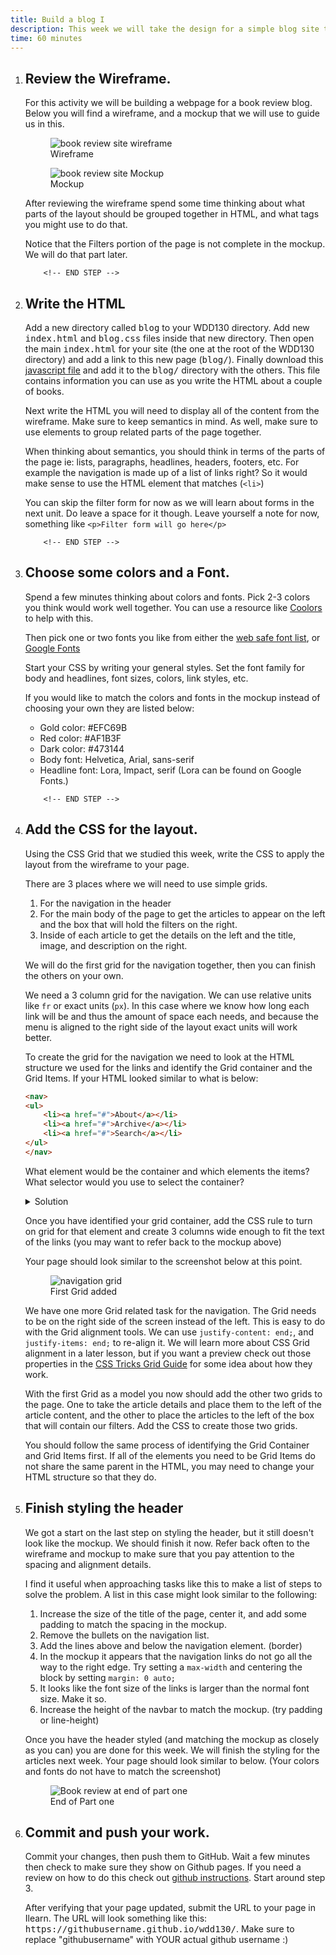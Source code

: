 ```yaml
---
title: Build a blog I
description: This week we will take the design for a simple blog site that you developed in this week's <a href="https://byui-cit.github.io/learning-modules/modules/design/design-basics/ponder1/">Design a Book Review Site</a> activity and build it with HTML and CSS.
time: 60 minutes
---
```


<ol >
<li>
		<!-- START STEP -->
		<h2>Review the Wireframe.</h2>
		<p>
			For this activity we will be building a webpage for a book review
			blog. Below you will find a wireframe, and a mockup that we will
			use to guide us in this.
			</p>
		<figure>
			<img
				src="https://byui-cit.github.io/learning-modules/img/design-wireframe-final.png"
				alt="book review site wireframe"
			/>
			<figcaption>Wireframe</figcaption>
		</figure>
		<figure>
			<img
				src="/assets/images/book-review-mockup.jpeg"
				alt="book review site Mockup"
			/>
			<figcaption>Mockup</figcaption>
		</figure>
		<p>
			After reviewing the wireframe spend some time thinking about what
			parts of the layout should be grouped together in HTML, and what
			tags you might use to do that.
		</p>
		<p class="callout">
			Notice that the Filters portion of the page is not complete in the
			mockup. We will do that part later.
		</p>

		<!-- END STEP -->
</li>
<li>
		<!-- START STEP -->
		<h2>Write the HTML</h2>
		<p>
			Add a new directory called <kbd>blog</kbd> to your WDD130
			directory. Add new <kbd>index.html</kbd> and
			<kbd>blog.css</kbd> files inside that new directory. Then open the
			main <kbd>index.html</kbd> for your site (the one at the root of
			the WDD130 directory) and add a link to this new page
			(<kbd>blog/</kbd>). Finally download this
			<a href="../teacher/blog/articles.js">javascript file</a> and add
			it to the <kbd>blog/</kbd> directory with the others. This file
			contains information you can use as you write the HTML about a
			couple of books.
		</p>
		<p>
			Next write the HTML you will need to display all of the content
			from the wireframe. Make sure to keep semantics in mind. As well,
			make sure to use elements to group related parts of the page
			together.
		</p>
		<div class="callout">
			<p>
				When thinking about semantics, you should think in terms of the
				parts of the page ie: lists, paragraphs, headlines, headers,
				footers, etc. For example the navigation is made up of a list of
				links right? So it would make sense to use the HTML element that
				matches (<code>&lt;li&gt;</code>)
			</p>
		</div>
		<p>
			You can skip the filter form for now as we will learn about forms
			in the next unit. Do leave a space for it though. Leave yourself a
			note for now, something like
			<code>&lt;p&gt;Filter form will go here&lt;/p&gt;</code>
		</p>

		<!-- END STEP -->
</li>
<li>
		<!-- START STEP -->
		<h2>Choose some colors and a Font.</h2>
<p>
			Spend a few minutes thinking about colors and fonts. Pick 2-3
			colors you think would work well together. You can use a resource
			like <a href="https://coolors.co" target="_blank">Coolors</a> to
			help with this.
		</p>
		<p>
			Then pick one or two fonts you like from either the
			<a href="https://blog.hubspot.com/website/web-safe-html-css-fonts"
				>web safe font list</a
			>, or <a href="https://fonts.google.com">Google Fonts</a>
		</p>
		<p>
			Start your CSS by writing your general styles. Set the font family
			for body and headlines, font sizes, colors, link styles, etc.
		</p>
		<div class="callout">
			<p>
				If you would like to match the colors and fonts in the mockup
				instead of choosing your own they are listed below:
			</p>
			<ul>
				<li>Gold color: #EFC69B</li>
				<li>Red color: #AF1B3F</li>
				<li>Dark color: #473144</li>
				<li>Body font: Helvetica, Arial, sans-serif</li>
				<li>
					Headline font: Lora, Impact, serif (Lora can be found on
					Google Fonts.)
				</li>
			</ul>
		</div>

		<!-- END STEP -->
</li>
<li>
		<!-- START STEP -->
		<h2>Add the CSS for the layout.</h2>
		<p>
			Using the CSS Grid that we studied this week, write the CSS to
			apply the layout from the wireframe to your page.
		</p>
		<p>There are 3 places where we will need to use simple grids.</p>
		<ol>
			<li>For the navigation in the header</li>
			<li>
				For the main body of the page to get the articles to appear on
				the left and the box that will hold the filters on the right.
			</li>
			<li>
				Inside of each article to get the details on the left and the
				title, image, and description on the right.
			</li>
		</ol>
		<p>
			We will do the first grid for the navigation together, then you
			can finish the others on your own.
		</p>
		<p>
			We need a 3 column grid for the navigation. We can use relative
			units like <code>fr</code> or exact units (<code>px</code>). In
			this case where we know how long each link will be and thus the
			amount of space each needs, and because the menu is aligned to the
			right side of the layout exact units will work better.
		</p>
		<p>
			To create the grid for the navigation we need to look at the HTML
			structure we used for the links and identify the Grid container
			and the Grid Items. If your HTML looked similar to what is below:
		</p>

```html
<nav>
<ul>
	<li><a href="#">About</a></li>
	<li><a href="#">Archive</a></li>
	<li><a href="#">Search</a></li>
</ul>
</nav>
```

<p>
			What element would be the container and which elements the items?
			What selector would you use to select the container?
		</p>
<details>
			<summary>Solution</summary>
			<p>
				Container would be the <code>ul</code>, the items would be the
				<code>li</code>. For a selector you could use something like
				<code>nav > ul</code>, OR you could add a class directly to the
				UL and use that class for a selector. IE
				<code>&lt;ul class="main-nav"&gt;</code>, and then
				<code>.main-nav</code> as the selector.
			</p>
			<p>
				You may need to adjust this based on how close your HTML for the
				navigation is to the code above.
			</p>
		</details>
<p>
			Once you have identified your grid container, add the CSS rule to
			turn on grid for that element and create 3 columns wide enough to
			fit the text of the links (you may want to refer back to the
			mockup above)
		</p>
<p>
			Your page should look similar to the screenshot below at this
			point.
		</p>
<figure>
			<img
				src="/assets/images/book-review-nav-started.jpeg"
				alt="navigation grid"
			/>
			<figcaption>First Grid added</figcaption>
		</figure>
<p>
			We have one more Grid related task for the navigation. The Grid
			needs to be on the right side of the screen instead of the left.
			This is easy to do with the Grid alignment tools. We can use
			<code>justify-content: end;</code>, and
			<code>justify-items: end;</code> to re-align it. We will learn
			more about CSS Grid alignment in a later lesson, but if you want a
			preview check out those properties in the
			<a href="https://css-tricks.com/snippets/css/complete-guide-grid/"
				>CSS Tricks Grid Guide</a
			>
			for some idea about how they work.
		</p>
		<p>
			With the first Grid as a model you now should add the other two
			grids to the page. One to take the article details and place them
			to the left of the article content, and the other to place the
			articles to the left of the box that will contain our filters. Add
			the CSS to create those two grids.
		</p>
		<p>
			You should follow the same process of identifying the Grid
			Container and Grid Items first. If all of the elements you need to
			be Grid Items do not share the same parent in the HTML, you may
			need to change your HTML structure so that they do.
		</p>
		<!-- END STEP -->
</li>
<li>
		<!-- START STEP -->
<h2>Finish styling the header</h2>
<p>
			We got a start on the last step on styling the header, but it
			still doesn't look like the mockup. We should finish it now. Refer
			back often to the wireframe and mockup to make sure that you pay
			attention to the spacing and alignment details.
		</p>
<p>
			I find it useful when approaching tasks like this to make a list
			of steps to solve the problem. A list in this case might look
			similar to the following:
		</p>
<ol>
			<li>
				Increase the size of the title of the page, center it, and add
				some padding to match the spacing in the mockup.
			</li>
			<li>Remove the bullets on the navigation list.</li>
			<li>
				Add the lines above and below the navigation element. (border)
			</li>
			<li>
				In the mockup it appears that the navigation links do not go all
				the way to the right edge. Try setting a
				<code>max-width</code> and centering the block by setting
				<code>margin: 0 auto;</code>
			</li>
			<li>
				It looks like the font size of the links is larger than the
				normal font size. Make it so.
			</li>
			<li>
				Increase the height of the navbar to match the mockup. (try
				padding or line-height)
			</li>
		</ol>
<p>
			Once you have the header styled (and matching the mockup as
			closely as you can) you are done for this week. We will finish the
			styling for the articles next week. Your page should look similar
			to below. (Your colors and fonts do not have to match the
			screenshot)
		</p>
<figure>
			<img
				src="/assets/images/book-review-part-1.jpeg"
				alt="Book review at end of part one"
			/>
			<figcaption>End of Part one</figcaption>
		</figure>
		<!-- END STEP -->
</li>
<li>
<!-- START STEP -->
<h2>Commit and push your work.</h2>
<p>
			Commit your changes, then push them to GitHub. Wait a few minutes
			then check to make sure they show on Github pages. If you need a
			review on how to do this check out
			<a
				href="https://byui-cit.github.io/learning-modules/modules/general/hosting-git-gihub/ponder2/"
				>github instructions</a
			>. Start around step 3.
		</p>
<p>
			After verifying that your page updated, submit the URL to your
			page in Ilearn. The URL will look something like this:
			<kbd>https://githubusername.github.io/wdd130/</kbd>. Make sure to
			replace "githubusername" with YOUR actual github username :)
		</p>
<!-- END STEP -->
</li>
</ol>
